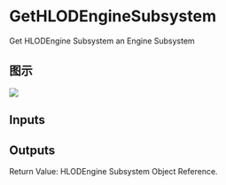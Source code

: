 # GetHLODEngineSubsystem

Get HLODEngine Subsystem an Engine Subsystem

## 图示

![]($-20221218-18552799.png)

## Inputs

## Outputs

Return Value: HLODEngine Subsystem Object Reference.

